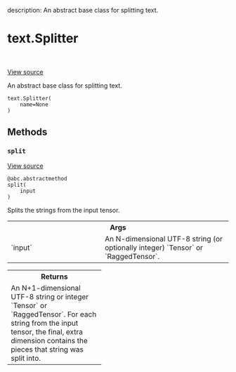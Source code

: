 description: An abstract base class for splitting text.

<div itemscope itemtype="http://developers.google.com/ReferenceObject">
<meta itemprop="name" content="text.Splitter" />
<meta itemprop="path" content="Stable" />
<meta itemprop="property" content="__init__"/>
<meta itemprop="property" content="split"/>
</div>

# text.Splitter

<!-- Insert buttons and diff -->

<table class="tfo-notebook-buttons tfo-api nocontent" align="left">

</table>

<a target="_blank" href="https://github.com/tensorflow/text/tree/master/tensorflow_text/python/ops/splitter.py">View source</a>



An abstract base class for splitting text.

<pre class="devsite-click-to-copy prettyprint lang-py tfo-signature-link">
<code>text.Splitter(
    name=None
)
</code></pre>



<!-- Placeholder for "Used in" -->


## Methods

<h3 id="split"><code>split</code></h3>

<a target="_blank" href="https://github.com/tensorflow/text/tree/master/tensorflow_text/python/ops/splitter.py">View source</a>

<pre class="devsite-click-to-copy prettyprint lang-py tfo-signature-link">
<code>@abc.abstractmethod</code>
<code>split(
    input
)
</code></pre>

Splits the strings from the input tensor.


<!-- Tabular view -->
 <table class="responsive fixed orange">
<colgroup><col width="214px"><col></colgroup>
<tr><th colspan="2">Args</th></tr>

<tr>
<td>
`input`
</td>
<td>
An N-dimensional UTF-8 string (or optionally integer) `Tensor` or
`RaggedTensor`.
</td>
</tr>
</table>



<!-- Tabular view -->
 <table class="responsive fixed orange">
<colgroup><col width="214px"><col></colgroup>
<tr><th colspan="2">Returns</th></tr>
<tr class="alt">
<td colspan="2">
An N+1-dimensional UTF-8 string or integer `Tensor` or `RaggedTensor`.
For each string from the input tensor, the final, extra dimension contains
the pieces that string was split into.
</td>
</tr>

</table>





